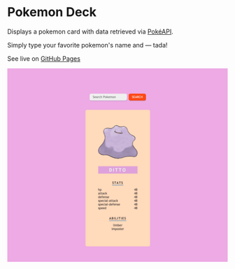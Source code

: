 # Pokemon Deck

Displays a pokemon card with data retrieved via [PokéAPI](https://pokeapi.co/).

Simply type your favorite pokemon's name and — tada!

See live on [GitHub Pages](https://olhanotolga.github.io/pokemon-deck/index.html)

![Pokemon Deck screenshot](./pokemon-deck-screenshot.png)